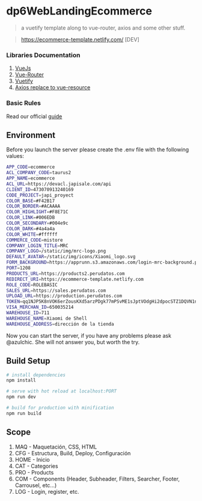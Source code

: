 # dp6WebLandingEcommerce

> a vuetify template along to vue-router, axios and some other stuff.

> https://ecommerce-template.netlify.com/ [DEV]

### Libraries Documentation

1.  [VueJs](vuejs.org)
2.  [Vue-Router](https://router.vuejs.org/en/)
3.  [Vuetify](http://next.vuetifyjs.com)
4.  [Axios replace to vue-resource](https://github.com/axios/axios)

### Basic Rules

Read our official [guide](https://style-guide.eperedo.com/)

## Environment

Before you launch the server please create the .env file with the following values:

```bash
APP_CODE=ecommerce
ACL_COMPANY_CODE=taurus2
APP_NAME=ecommerce
ACL_URL=https://devacl.japisale.com/api
CLIENT_ID=473070913240169
CODE_PROJECT=japi_proyect
COLOR_BASE=#F42B17
COLOR_BORDER=#ACAAAA
COLOR_HIGHLIGHT=#F8E71C
COLOR_LINK=#006EDB
COLOR_SECONDARY=#004e9c
COLOR_DARK=#4a4a4a
COLOR_WHITE=#ffffff
COMMERCE_CODE=mistore
COMPANY_LOGIN_TITLE=MRC
COMPANY_LOGO=/static/img/mrc-logo.png
DEFAULT_AVATAR=/static/img/icons/Xiaomi_logo.svg
FORM_BACKGROUND=https://apprunn.s3.amazonaws.com/login-mrc-background.png
PORT=1208
PRODUCTS_URL=https://products2.perudatos.com
REDIRECT_URI=https://ecommerce-template.netlify.com
ROLE_CODE=ROLEBASIC
SALES_URL=https://sales.perudatos.com
UPLOAD_URL=https://production.perudatos.com
TOKEN=qq1NJP5K8nVOK6erZousKXd5arzPDgk77mPSvME1sJptVOdgHi2dpocSTZ1DQVN1nhx51gznMqOqQbaKiwgJ8013VR65Gxls6wB6OVkOnBMI1ZzpumgJrD0jmrPVJYiNaGybqTcsIV9YUCxAYI1nYkTMWWIoVrpy250iWiS1RLvxcahDUjLqZGyBq0jjdelU2HavPig3YdLBeeZUFCCjSoRmIUuDxvCV2pdRkrTUtG0aU5k0DTxxxtR2w19w7YXUpJpWDJ2gpn85SpQTqWhoGf0xcCVQVkAiKmazNV7ifdmB9fjVqOtJHbPBiA2
VISA_MERCHAN_ID=650035214
WAREHOUSE_ID=711
WAREHOUSE_NAME=Xiaomi de Shell
WAREHOUSE_ADDRESS=dirección de la tienda
```

Now you can start the server, if you have any problems please ask @azulchic. She will not answer you, but worth the try.

## Build Setup

```bash
# install dependencies
npm install

# serve with hot reload at localhost:PORT
npm run dev

# build for production with minification
npm run build 
```

## Scope

1. MAQ - Maquetación, CSS, HTML
2. CFG - Estructura, Build, Deploy, Configuración
3. HOME - Inicio
4. CAT - Categories
5. PRO - Products
6. COM - Components (Header, Subheader, Filters, Searcher, Footer, Carrousel, etc...)
7. LOG - Login, register, etc.
